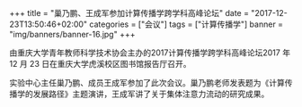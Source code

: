 +++
title = "巢乃鹏、王成军参加计算传播学跨学科高峰论坛"
date = "2017-12-23T13:50:46+02:00"
categories = ["会议"]
tags = ["计算传播学"]
banner = "img/banners/banner-16.jpg"
+++


由重庆大学青年教师科学技术协会主办的2017计算传播学跨学科高峰论坛2017 年 12 月 23 日在重庆大学虎溪校区图书馆报告厅召开。

<!--more-->

实验中心主任巢乃鹏、成员王成军参加了此次会议。巢乃鹏老师发表题为《计算传播学的发展路径》主题演讲，王成军讲了关于集体注意力流动的研究成果。

